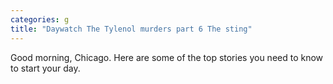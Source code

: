 ```yaml
---
categories: g
title: "Daywatch The Tylenol murders part 6 The sting"
---
```

Good morning, Chicago. Here are some of the top stories you need to know to start your day.